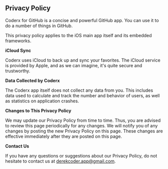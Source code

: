 ## Privacy Policy

Coderx for GitHub is a concise and powerful GitHub app. You can use it to do a number of things in GitHub.

This privacy policy applies to the iOS main app itself and its embedded frameworks.

**iCloud Sync**

Coderx uses iCloud to back up and sync your favorites. The iCloud service is provided by Apple, and as we can imagine, it's quite secure and trustworthy.

**Data Collected by Coderx**

The Coderx app itself does not collect any data from you. This includes data used to calculate and track the number and behavior of users, as well as statistics on application crashes.

**Changes to This Privacy Policy**

We may update our Privacy Policy from time to time. Thus, you are advised to review this page periodically for any changes. We will notify you of any changes by posting the new Privacy Policy on this page. These changes are effective immediately after they are posted on this page.

**Contact Us**

If you have any questions or suggestions about our Privacy Policy, do not hesitate to contact us at derekcoder.app@gmail.com.
